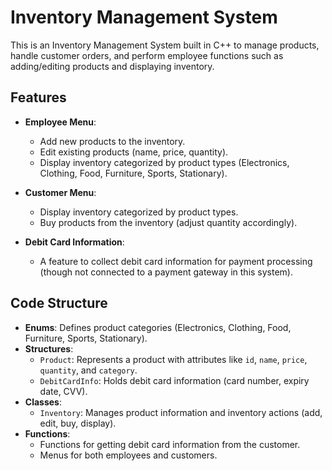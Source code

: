 # Inventory Management System

This is an Inventory Management System built in C++ to manage products, handle customer orders, and perform employee functions such as adding/editing products and displaying inventory.

## Features

- **Employee Menu**:
  - Add new products to the inventory.
  - Edit existing products (name, price, quantity).
  - Display inventory categorized by product types (Electronics, Clothing, Food, Furniture, Sports, Stationary).

- **Customer Menu**:
  - Display inventory categorized by product types.
  - Buy products from the inventory (adjust quantity accordingly).
  
- **Debit Card Information**:
  - A feature to collect debit card information for payment processing (though not connected to a payment gateway in this system).

## Code Structure

- **Enums**: Defines product categories (Electronics, Clothing, Food, Furniture, Sports, Stationary).
- **Structures**:
  - `Product`: Represents a product with attributes like `id`, `name`, `price`, `quantity`, and `category`.
  - `DebitCardInfo`: Holds debit card information (card number, expiry date, CVV).
- **Classes**:
  - `Inventory`: Manages product information and inventory actions (add, edit, buy, display).
- **Functions**:
  - Functions for getting debit card information from the customer.
  - Menus for both employees and customers.
